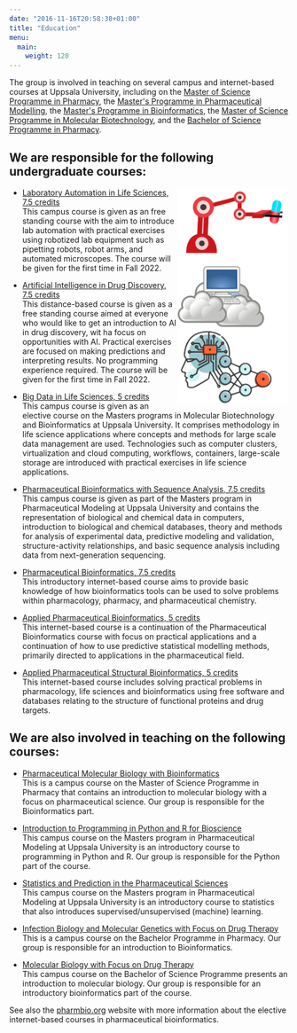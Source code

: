 ```yaml
---
date: "2016-11-16T20:58:38+01:00"
title: "Education"
menu:
  main:
    weight: 120
---
```


The group is involved in teaching on several campus and internet-based courses at Uppsala University, including on the [Master of Science Programme in Pharmacy](http://www.uu.se/en/admissions/master/selma/program/?pKod=FAP2Y), the [Master's Programme in Pharmaceutical Modelling](http://www.uu.se/en/admissions/master/selma/program/?pKod=FPM2M), the [Master's Programme in Bioinformatics](http://www.uu.se/en/admissions/master/selma/program/?pKod=TBK2M), the [Master of Science Programme in Molecular Biotechnology](http://www.uu.se/en/admissions/master/selma/program/?pKod=TMB2Y), and the [Bachelor of Science Programme in Pharmacy](http://www.uu.se/en/admissions/master/selma/program/?pKod=FRE1Y).


## We are responsible for the following undergraduate courses:

<img style="float: right; width: 200px;" src="/img/edu-right.png">

- [Laboratory Automation in Life Sciences, 7.5 credits](https://www.uu.se/en/admissions/freestanding-courses/course-syllabus/?kKod=3FF037)<br>
  This campus course is given as an free standing course with the aim to introduce lab automation with practical exercises using robotized lab equipment such as pipetting robots, robot arms, and automated microscopes. The course will be given for the first time in Fall 2022.

- [Artificial Intelligence in Drug Discovery, 7.5 credits](https://www.uu.se/en/admissions/freestanding-courses/course-syllabus/?kKod=3FF036)<br>
  This distance-based course is given as a free standing course aimed at everyone who would like to get an introduction to AI in drug discovery, wit ha focus on opportunities with AI. Practical exercises are focused on making predictions and interpreting results. No programming experience required. The course will be given for the first time in Fall 2022.

- [Big Data in Life Sciences, 5 credits](https://www.uu.se/en/admissions/freestanding-courses/course-syllabus/?kKod=3FB034)<br>
  This campus course is given as an elective course on the Masters programs in Molecular Biotechnology and Bioinformatics at Uppsala University. It comprises methodology in life science applications where concepts and methods for large scale data management are used. Technologies such as computer clusters, virtualization and cloud computing, workflows, containers, large-scale storage are introduced with practical exercises in life science applications.

- [Pharmaceutical Bioinformatics with Sequence Analysis, 7.5 credits](http://www.uu.se/en/admissions/master/selma/kursplan/?kKod=3FF276)<br>
  This campus course is given as part of the Masters program in
  Pharmaceutical Modeling at Uppsala University and contains the
  representation of biological and chemical data in computers, introduction
  to biological and chemical databases, theory and methods for analysis of
  experimental data, predictive modeling and validation, structure-activity
  relationships, and basic sequence analysis including data from
  next-generation sequencing.

- [Pharmaceutical Bioinformatics, 7.5 credits](http://www.uu.se/en/admissions/master/selma/kursplan/?kKod=3FF275)<br>
  This introductory internet-based course aims to provide basic knowledge of
  how bioinformatics tools can be used to solve problems within pharmacology,
  pharmacy, and pharmaceutical chemistry.

- [Applied Pharmaceutical Bioinformatics, 5 credits](http://www.uu.se/en/admissions/master/selma/kursplan/?kKod=3FF208)<br>
  This internet-based course is a continuation of the Pharmaceutical
  Bioinformatics course with focus on practical applications and a
  continuation of how to use predictive statistical modelling methods,
  primarily directed to applications in the pharmaceutical field.

- [Applied Pharmaceutical Structural Bioinformatics, 5 credits](http://www.uu.se/en/admissions/master/selma/kursplan/?kKod=3FF209)<br>
  This internet-based course includes solving practical problems in
  pharmacology, life sciences and bioinformatics using free software and
  databases relating to the structure of functional proteins and drug
  targets.


## We are also involved in teaching on the following courses:

- [Pharmaceutical Molecular Biology with Bioinformatics](http://www.uu.se/en/admissions/master/selma/kursplan/?kKod=3FB202)<br>
  This is a campus course on the Master of Science Programme in Pharmacy that
  contains an introduction to molecular biology with a focus on
  pharmaceutical science. Our group is responsible for the Bioinformatics
  part.

- [Introduction to Programming in Python and R for Bioscience](http://www.uu.se/en/admissions/master/selma/kursplan/?kKod=3FB221)<br>
  This campus course on the Masters program in Pharmaceutical Modeling at
  Uppsala University is an introductory course to programming in Python and
  R. Our group is responsible for the Python part of the course.

- [Statistics and Prediction in the Pharmaceutical Sciences](http://www.uu.se/en/admissions/master/selma/kursplan/?kKod=3FB607)<br>
  This campus course on the Masters program in Pharmaceutical Modeling at
  Uppsala University is an introductory course to statistics that also introduces supervised/unsupervised (machine) learning.


- [Infection Biology and Molecular Genetics with Focus on Drug Therapy](http://www.uu.se/en/admissions/master/selma/kursplan/?kKod=3FB103)<br>
  This is a campus course on the Bachelor Programme in Pharmacy. Our group is responsible for an introduction to Bioinformatics.

- [Molecular Biology with Focus on Drug Therapy](http://www.uu.se/en/admissions/master/selma/kursplan/?kKod=3FB214)<br>
  This campus course on the Bachelor of Science Programme presents an
  introduction to molecular biology. Our group is responsible for an
  introductory bioinformatics part of the course.


See also the [pharmbio.org](http://www.pharmbio.org/) website with more information about the elective internet-based courses in pharmaceutical bioinformatics.

